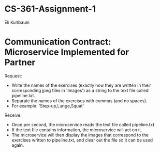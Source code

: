 # CS-361-Assignment-1
Eli Kurlbaum

# Communication Contract: Microservice Implemented for Partner
Request:
- Write the names of the exercises (exactly how they are written in their corresponding 
  jpeg files in 'Images') as a string to the text file called pipeline.txt.
- Separate the names of the exercises with commas (and no spaces).
- For example: 'Step-up,Lunge,Squat'

Receive:
- Once per second, the microservice reads the text file called pipeline.txt.
- If the text file contains information, the microservice will act on it.
- The microservice will then display the images that correspond to the exercises written
  to pipeline.txt, and clear out the file so it can be used again.